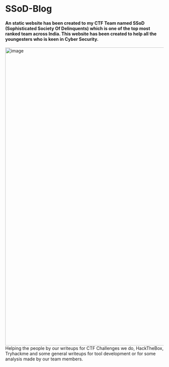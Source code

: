 # SSoD-Blog
#### An static website has been created to my CTF Team named SSoD (Sophisticated Society Of Delinquents) which is one of the top most ranked team across India. This website has been created to help all the youngesters who is keen in Cyber Security. 
<img width="946" alt="image" src="https://user-images.githubusercontent.com/67103218/151403472-70e4f71d-8b92-4d18-97a6-0215aa212450.png">
Helping the people by our writeups for CTF Challenges we do, HackTheBox, Tryhackme and some general writeups for tool development or for some analysis made by our team members.
